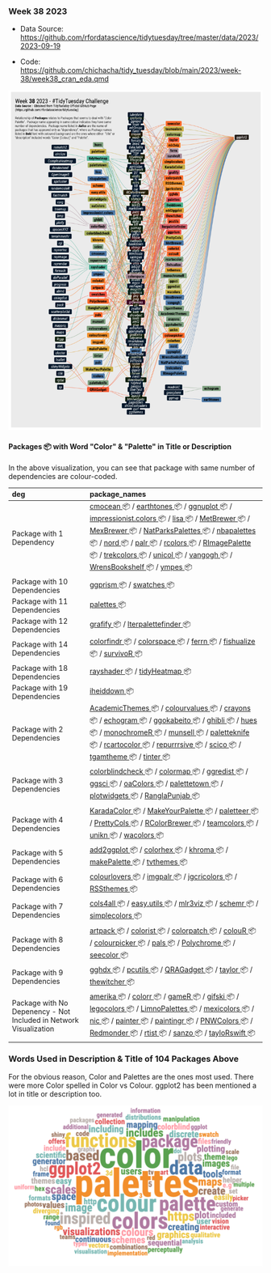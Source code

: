 ### Week 38 2023

-   Data Source: <https://github.com/rfordatascience/tidytuesday/tree/master/data/2023/2023-09-19>

-   Code: <https://github.com/chichacha/tidy_tuesday/blob/main/2023/week-38/week38_cran_eda.qmd>

![](https://github.com/chichacha/tidy_tuesday/blob/main/2023/week-38/output/PNG/tidy_tuesday_wk38@2x.png?raw=true)

#### Packages 📦 with Word "Color" & "Palette" in Title or Description

In the above visualization, you can see that package with same number of dependencies are colour-coded.

| deg                                                               | package_names                                                                                                                                                                                                                                                                                                                                                                                                                                                                                                                                                                                                                                                                                                                                                                                                                                                                                                                                                                                                                                                                                                                                                                                                                                                                                                                                                                                                             |
|:---------------|:-------------------------------------------------------|
| Package with 1 Dependency                                         | <a href='https://CRAN.R-project.org/package=cmocean'> cmocean </a> 📦 / <a href='https://CRAN.R-project.org/package=earthtones'> earthtones </a> 📦 / <a href='https://CRAN.R-project.org/package=ggnuplot'> ggnuplot </a> 📦 / <a href='https://CRAN.R-project.org/package=impressionist.colors'> impressionist.colors </a> 📦 / <a href='https://CRAN.R-project.org/package=lisa'> lisa </a> 📦 / <a href='https://CRAN.R-project.org/package=MetBrewer'> MetBrewer </a> 📦 / <a href='https://CRAN.R-project.org/package=MexBrewer'> MexBrewer </a> 📦 / <a href='https://CRAN.R-project.org/package=NatParksPalettes'> NatParksPalettes </a> 📦 / <a href='https://CRAN.R-project.org/package=nbapalettes'> nbapalettes </a> 📦 / <a href='https://CRAN.R-project.org/package=nord'> nord </a> 📦 / <a href='https://CRAN.R-project.org/package=palr'> palr </a> 📦 / <a href='https://CRAN.R-project.org/package=rcolors'> rcolors </a> 📦 / <a href='https://CRAN.R-project.org/package=RImagePalette'> RImagePalette </a> 📦 / <a href='https://CRAN.R-project.org/package=trekcolors'> trekcolors </a> 📦 / <a href='https://CRAN.R-project.org/package=unicol'> unicol </a> 📦 / <a href='https://CRAN.R-project.org/package=vangogh'> vangogh </a> 📦 / <a href='https://CRAN.R-project.org/package=WrensBookshelf'> WrensBookshelf </a> 📦 / <a href='https://CRAN.R-project.org/package=ympes'> ympes </a> 📦 |
| Package with 10 Dependencies                                      | <a href='https://CRAN.R-project.org/package=ggprism'> ggprism </a> 📦 / <a href='https://CRAN.R-project.org/package=swatches'> swatches </a> 📦                                                                                                                                                                                                                                                                                                                                                                                                                                                                                                                                                                                                                                                                                                                                                                                                                                                                                                                                                                                                                                                                                                                                                                                                                                                                           |
| Package with 11 Dependencies                                      | <a href='https://CRAN.R-project.org/package=palettes'> palettes </a> 📦                                                                                                                                                                                                                                                                                                                                                                                                                                                                                                                                                                                                                                                                                                                                                                                                                                                                                                                                                                                                                                                                                                                                                                                                                                                                                                                                                   |
| Package with 12 Dependencies                                      | <a href='https://CRAN.R-project.org/package=grafify'> grafify </a> 📦 / <a href='https://CRAN.R-project.org/package=lterpalettefinder'> lterpalettefinder </a> 📦                                                                                                                                                                                                                                                                                                                                                                                                                                                                                                                                                                                                                                                                                                                                                                                                                                                                                                                                                                                                                                                                                                                                                                                                                                                         |
| Package with 14 Dependencies                                      | <a href='https://CRAN.R-project.org/package=colorfindr'> colorfindr </a> 📦 / <a href='https://CRAN.R-project.org/package=colorspace'> colorspace </a> 📦 / <a href='https://CRAN.R-project.org/package=ferrn'> ferrn </a> 📦 / <a href='https://CRAN.R-project.org/package=fishualize'> fishualize </a> 📦 / <a href='https://CRAN.R-project.org/package=survivoR'> survivoR </a> 📦                                                                                                                                                                                                                                                                                                                                                                                                                                                                                                                                                                                                                                                                                                                                                                                                                                                                                                                                                                                                                                     |
| Package with 18 Dependencies                                      | <a href='https://CRAN.R-project.org/package=rayshader'> rayshader </a> 📦 / <a href='https://CRAN.R-project.org/package=tidyHeatmap'> tidyHeatmap </a> 📦                                                                                                                                                                                                                                                                                                                                                                                                                                                                                                                                                                                                                                                                                                                                                                                                                                                                                                                                                                                                                                                                                                                                                                                                                                                                 |
| Package with 19 Dependencies                                      | <a href='https://CRAN.R-project.org/package=iheiddown'> iheiddown </a> 📦                                                                                                                                                                                                                                                                                                                                                                                                                                                                                                                                                                                                                                                                                                                                                                                                                                                                                                                                                                                                                                                                                                                                                                                                                                                                                                                                                 |
| Package with 2 Dependencies                                       | <a href='https://CRAN.R-project.org/package=AcademicThemes'> AcademicThemes </a> 📦 / <a href='https://CRAN.R-project.org/package=colourvalues'> colourvalues </a> 📦 / <a href='https://CRAN.R-project.org/package=crayons'> crayons </a> 📦 / <a href='https://CRAN.R-project.org/package=echogram'> echogram </a> 📦 / <a href='https://CRAN.R-project.org/package=ggokabeito'> ggokabeito </a> 📦 / <a href='https://CRAN.R-project.org/package=ghibli'> ghibli </a> 📦 / <a href='https://CRAN.R-project.org/package=hues'> hues </a> 📦 / <a href='https://CRAN.R-project.org/package=monochromeR'> monochromeR </a> 📦 / <a href='https://CRAN.R-project.org/package=munsell'> munsell </a> 📦 / <a href='https://CRAN.R-project.org/package=paletteknife'> paletteknife </a> 📦 / <a href='https://CRAN.R-project.org/package=rcartocolor'> rcartocolor </a> 📦 / <a href='https://CRAN.R-project.org/package=repurrrsive'> repurrrsive </a> 📦 / <a href='https://CRAN.R-project.org/package=scico'> scico </a> 📦 / <a href='https://CRAN.R-project.org/package=tgamtheme'> tgamtheme </a> 📦 / <a href='https://CRAN.R-project.org/package=tinter'> tinter </a> 📦                                                                                                                                                                                                                                             |
| Package with 3 Dependencies                                       | <a href='https://CRAN.R-project.org/package=colorblindcheck'> colorblindcheck </a> 📦 / <a href='https://CRAN.R-project.org/package=colormap'> colormap </a> 📦 / <a href='https://CRAN.R-project.org/package=ggredist'> ggredist </a> 📦 / <a href='https://CRAN.R-project.org/package=ggsci'> ggsci </a> 📦 / <a href='https://CRAN.R-project.org/package=oaColors'> oaColors </a> 📦 / <a href='https://CRAN.R-project.org/package=palettetown'> palettetown </a> 📦 / <a href='https://CRAN.R-project.org/package=plotwidgets'> plotwidgets </a> 📦 / <a href='https://CRAN.R-project.org/package=RanglaPunjab'> RanglaPunjab </a> 📦                                                                                                                                                                                                                                                                                                                                                                                                                                                                                                                                                                                                                                                                                                                                                                                 |
| Package with 4 Dependencies                                       | <a href='https://CRAN.R-project.org/package=KaradaColor'> KaradaColor </a> 📦 / <a href='https://CRAN.R-project.org/package=MakeYourPalette'> MakeYourPalette </a> 📦 / <a href='https://CRAN.R-project.org/package=paletteer'> paletteer </a> 📦 / <a href='https://CRAN.R-project.org/package=PrettyCols'> PrettyCols </a> 📦 / <a href='https://CRAN.R-project.org/package=RColorBrewer'> RColorBrewer </a> 📦 / <a href='https://CRAN.R-project.org/package=teamcolors'> teamcolors </a> 📦 / <a href='https://CRAN.R-project.org/package=unikn'> unikn </a> 📦 / <a href='https://CRAN.R-project.org/package=wacolors'> wacolors </a> 📦                                                                                                                                                                                                                                                                                                                                                                                                                                                                                                                                                                                                                                                                                                                                                                             |
| Package with 5 Dependencies                                       | <a href='https://CRAN.R-project.org/package=add2ggplot'> add2ggplot </a> 📦 / <a href='https://CRAN.R-project.org/package=colorhex'> colorhex </a> 📦 / <a href='https://CRAN.R-project.org/package=khroma'> khroma </a> 📦 / <a href='https://CRAN.R-project.org/package=makePalette'> makePalette </a> 📦 / <a href='https://CRAN.R-project.org/package=tvthemes'> tvthemes </a> 📦                                                                                                                                                                                                                                                                                                                                                                                                                                                                                                                                                                                                                                                                                                                                                                                                                                                                                                                                                                                                                                     |
| Package with 6 Dependencies                                       | <a href='https://CRAN.R-project.org/package=colourlovers'> colourlovers </a> 📦 / <a href='https://CRAN.R-project.org/package=imgpalr'> imgpalr </a> 📦 / <a href='https://CRAN.R-project.org/package=jgcricolors'> jgcricolors </a> 📦 / <a href='https://CRAN.R-project.org/package=RSSthemes'> RSSthemes </a> 📦                                                                                                                                                                                                                                                                                                                                                                                                                                                                                                                                                                                                                                                                                                                                                                                                                                                                                                                                                                                                                                                                                                       |
| Package with 7 Dependencies                                       | <a href='https://CRAN.R-project.org/package=cols4all'> cols4all </a> 📦 / <a href='https://CRAN.R-project.org/package=easy.utils'> easy.utils </a> 📦 / <a href='https://CRAN.R-project.org/package=mlr3viz'> mlr3viz </a> 📦 / <a href='https://CRAN.R-project.org/package=schemr'> schemr </a> 📦 / <a href='https://CRAN.R-project.org/package=simplecolors'> simplecolors </a> 📦                                                                                                                                                                                                                                                                                                                                                                                                                                                                                                                                                                                                                                                                                                                                                                                                                                                                                                                                                                                                                                     |
| Package with 8 Dependencies                                       | <a href='https://CRAN.R-project.org/package=artpack'> artpack </a> 📦 / <a href='https://CRAN.R-project.org/package=colorist'> colorist </a> 📦 / <a href='https://CRAN.R-project.org/package=colorpatch'> colorpatch </a> 📦 / <a href='https://CRAN.R-project.org/package=colouR'> colouR </a> 📦 / <a href='https://CRAN.R-project.org/package=colourpicker'> colourpicker </a> 📦 / <a href='https://CRAN.R-project.org/package=pals'> pals </a> 📦 / <a href='https://CRAN.R-project.org/package=Polychrome'> Polychrome </a> 📦 / <a href='https://CRAN.R-project.org/package=seecolor'> seecolor </a> 📦                                                                                                                                                                                                                                                                                                                                                                                                                                                                                                                                                                                                                                                                                                                                                                                                           |
| Package with 9 Dependencies                                       | <a href='https://CRAN.R-project.org/package=gghdx'> gghdx </a> 📦 / <a href='https://CRAN.R-project.org/package=pcutils'> pcutils </a> 📦 / <a href='https://CRAN.R-project.org/package=QRAGadget'> QRAGadget </a> 📦 / <a href='https://CRAN.R-project.org/package=taylor'> taylor </a> 📦 / <a href='https://CRAN.R-project.org/package=thewitcher'> thewitcher </a> 📦                                                                                                                                                                                                                                                                                                                                                                                                                                                                                                                                                                                                                                                                                                                                                                                                                                                                                                                                                                                                                                                 |
| Package with No Depenency - Not Included in Network Visualization | <a href='https://CRAN.R-project.org/package=amerika'> amerika </a> 📦 / <a href='https://CRAN.R-project.org/package=colorr'> colorr </a> 📦 / <a href='https://CRAN.R-project.org/package=gameR'> gameR </a> 📦 / <a href='https://CRAN.R-project.org/package=gifski'> gifski </a> 📦 / <a href='https://CRAN.R-project.org/package=legocolors'> legocolors </a> 📦 / <a href='https://CRAN.R-project.org/package=LimnoPalettes'> LimnoPalettes </a> 📦 / <a href='https://CRAN.R-project.org/package=mexicolors'> mexicolors </a> 📦 / <a href='https://CRAN.R-project.org/package=nic'> nic </a> 📦 / <a href='https://CRAN.R-project.org/package=painter'> painter </a> 📦 / <a href='https://CRAN.R-project.org/package=paintingr'> paintingr </a> 📦 / <a href='https://CRAN.R-project.org/package=PNWColors'> PNWColors </a> 📦 / <a href='https://CRAN.R-project.org/package=Redmonder'> Redmonder </a> 📦 / <a href='https://CRAN.R-project.org/package=rtist'> rtist </a> 📦 / <a href='https://CRAN.R-project.org/package=sanzo'> sanzo </a> 📦 / <a href='https://CRAN.R-project.org/package=tayloRswift'> tayloRswift </a> 📦                                                                                                                                                                                                                                                                                 |

### Words Used in Description & Title of  104 Packages Above

For the obvious reason, Color and Palettes are the ones most used. There were more Color spelled in Color vs Colour. ggplot2 has been mentioned a lot in title or description too.

![](output/PNG/wordcloud.png)
